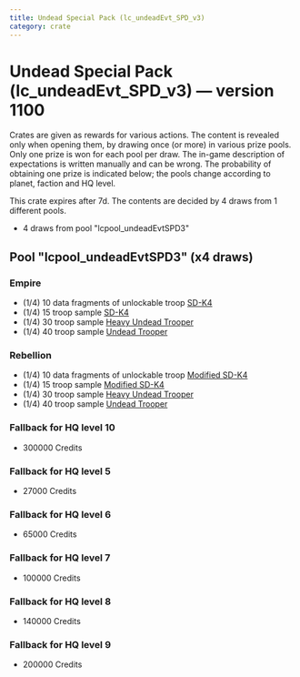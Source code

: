 ```yaml
---
title: Undead Special Pack (lc_undeadEvt_SPD_v3)
category: crate
---
```


# Undead Special Pack (lc_undeadEvt_SPD_v3) — version 1100

Crates are given as rewards for various actions. The content is revealed only when opening them, by drawing once (or more) in various prize pools. Only one prize is won for each pool per draw. The in-game description of expectations is written manually and can be wrong. The probability of obtaining one prize is indicated below; the pools change according to planet, faction and HQ level.

This crate expires after 7d. The contents are decided by 4 draws from 1 different pools.
  * 4 draws from pool "lcpool_undeadEvtSPD3"

## Pool "lcpool_undeadEvtSPD3" (x4 draws)

### Empire

  * (1/4) 10 data fragments of unlockable troop [SD-K4](HeroEmpireSpiderDroid)
  * (1/4) 15 troop sample [SD-K4](HeroEmpireSpiderDroid)
  * (1/4) 30 troop sample [Heavy Undead Trooper](EmpireHeavyStormDeath)
  * (1/4) 40 troop sample [Undead Trooper](EmpireStormDeath)

### Rebellion

  * (1/4) 10 data fragments of unlockable troop [Modified SD-K4](HeroRebelSpiderDroid)
  * (1/4) 15 troop sample [Modified SD-K4](HeroRebelSpiderDroid)
  * (1/4) 30 troop sample [Heavy Undead Trooper](RebelHeavyStormDeath)
  * (1/4) 40 troop sample [Undead Trooper](RebelStormDeath)

### Fallback for HQ level 10

  * 300000 Credits

### Fallback for HQ level 5

  * 27000 Credits

### Fallback for HQ level 6

  * 65000 Credits

### Fallback for HQ level 7

  * 100000 Credits

### Fallback for HQ level 8

  * 140000 Credits

### Fallback for HQ level 9

  * 200000 Credits